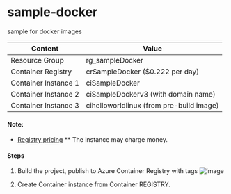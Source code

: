 # sample-docker
sample for docker images


| Content            | Value                        |
| ------            | ------                        |
| Resource Group    | rg_sampleDocker               |
| Container Registry | crSampleDocker ($0.222 per day) |
| Container Instance 1 | ciSampleDocker |
| Container Instance 2 | ciSampleDockerv3 (with domain name) |
| Container Instance 3 | cihelloworldlinux (from pre-build image) |


#### Note: 
* [Registry pricing](https://azure.microsoft.com/en-us/pricing/details/container-registry/#pricing ) 
** The instance may charge money.

#### Steps

1. Build the project, publish to Azure Container Registry with tags
![image](https://user-images.githubusercontent.com/24492674/140211822-a4ab9752-4aaf-4a96-ad30-6c4eb45d3f61.png)

2. Create Container instance from Container REGISTRY. 
